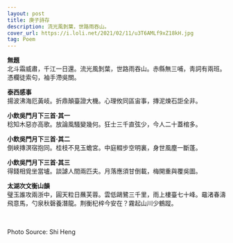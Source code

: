 ```yaml
---
layout: post
title: 庚子詩存
description: 流光風剝葉，世路雨吞山。
cover_url: https://i.loli.net/2021/02/11/u3T6AMLf9xZ18kH.jpg
tag: Poem
---
```


**無題**   
北斗霜威肅，千江一日還。流光風剝葉，世路雨吞山。赤縣無三哺，靑詞有兩班。憑欄徒索句，袖手滯吳關。

**泰西感事**   
揚波沸海厄黃岐。折鼎顛臺證大機。心理攸同區宙事，摶泥煉石詎全非。

**小飲吳門月下三首·其一**   
稔知木惡亦高歌。放論風騷變幾何。狂士三千直弦少，今人二十蓋棺多。

**小飲吳門月下三首·其二**   
倒峽摶溟宿抱同。桂枝不見玉蟾宮。中庭輟步空明裏，身世風塵一斷蓬。

**小飲吳門月下三首·其三**   
得錢相覓坐當壚。談謔人間兩匹夫。月落應須甘倒載，梅開重與覆吳圖。

**太湖次文衡山韻**   
璧玉誰攻兩浙中，圓天粒日蘸芙蓉。雲低鷗鷺三千里，雨上樓臺七十峰。黿渚春濤飛意馬，勺泉秋磬養潛龍。荆衡杞梓今安在？霧起山川少鶴蹤。

&emsp;  
&emsp;  
Photo Source: Shi Heng

